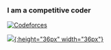 ### I am a competitive coder

[![Codeforces](https://cp-logo.vercel.app/codeforces/SmolderingFire?logo=true)](https://codeforces.com/profile/SmolderingFire)

  [![](https://thepluck.github.io/stuff/silver.png){:height="36px" width="36px"}](https://stats.ioinformatics.org/people/7656)
